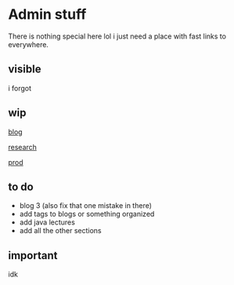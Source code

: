 # Admin stuff

There is nothing special here lol i just need a place with fast links to everywhere.

## visible

i forgot

## wip

[blog](https://shoesareme.github.io/blog)

[research](https://shoesareme.github.io/projects/research)

[prod](https://shoesareme.github.io/projects/products)

## to do

- blog 3 (also fix that one mistake in there)
- add tags to blogs or something organized
- add java lectures
- add all the other sections

## important

idk